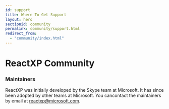 ```yaml
---
id: support
title: Where To Get Support
layout: hero
sectionid: community
permalink: community/support.html
redirect_from:
  - "community/index.html"
---
```


# ReactXP Community

### Maintainers
ReactXP was initially developed by the Skype team at Microsoft. It has since been adopted by other teams at Microsoft. You cancontact the maintainers by email at [reactxp@microsoft.com](mailto:reactxp@microsoft.com).

